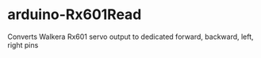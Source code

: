 arduino-Rx601Read
=================

Converts Walkera Rx601 servo output to dedicated forward, backward, left, right pins
